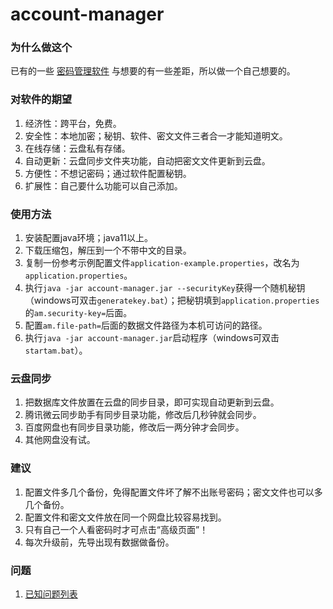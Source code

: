 # account-manager

### 为什么做这个
已有的一些 [密码管理软件](https://www.zhihu.com/question/27338793) 与想要的有一些差距，所以做一个自己想要的。  

### 对软件的期望
1. 经济性：跨平台，免费。
2. 安全性：本地加密；秘钥、软件、密文文件三者合一才能知道明文。
3. 在线存储：云盘私有存储。
4. 自动更新：云盘同步文件夹功能，自动把密文文件更新到云盘。
5. 方便性：不想记密码；通过软件配置秘钥。  
6. 扩展性：自己要什么功能可以自己添加。

### 使用方法
1. 安装配置java环境；java11以上。
2. 下载压缩包，解压到一个不带中文的目录。
3. 复制一份参考示例配置文件`application-example.properties`，改名为`application.properties`。
4. 执行`java -jar account-manager.jar --securityKey`获得一个随机秘钥（windows可双击`generatekey.bat`）；把秘钥填到`application.properties`的`am.security-key=`后面。
5. 配置`am.file-path=`后面的数据文件路径为本机可访问的路径。
6. 执行`java -jar account-manager.jar`启动程序（windows可双击`startam.bat`）。

### 云盘同步
1. 把数据库文件放置在云盘的同步目录，即可实现自动更新到云盘。
2. 腾讯微云同步助手有同步目录功能，修改后几秒钟就会同步。  
3. 百度网盘也有同步目录功能，修改后一两分钟才会同步。
4. 其他网盘没有试。

### 建议
1. 配置文件多几个备份，免得配置文件坏了解不出账号密码；密文文件也可以多几个备份。
2. 配置文件和密文文件放在同一个网盘比较容易找到。
3. 只有自己一个人看密码时才可点击“高级页面”！
4. 每次升级前，先导出现有数据做备份。

### 问题
1. [已知问题列表](/doc/问题列表.md)

